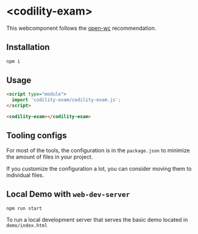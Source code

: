 # \<codility-exam>

This webcomponent follows the [open-wc](https://github.com/open-wc/open-wc) recommendation.

## Installation

```bash
npm i
```

## Usage

```html
<script type="module">
  import 'codility-exam/codility-exam.js';
</script>

<codility-exam></codility-exam>
```



## Tooling configs

For most of the tools, the configuration is in the `package.json` to minimize the amount of files in your project.

If you customize the configuration a lot, you can consider moving them to individual files.

## Local Demo with `web-dev-server`

```bash
npm run start
```

To run a local development server that serves the basic demo located in `demo/index.html`
